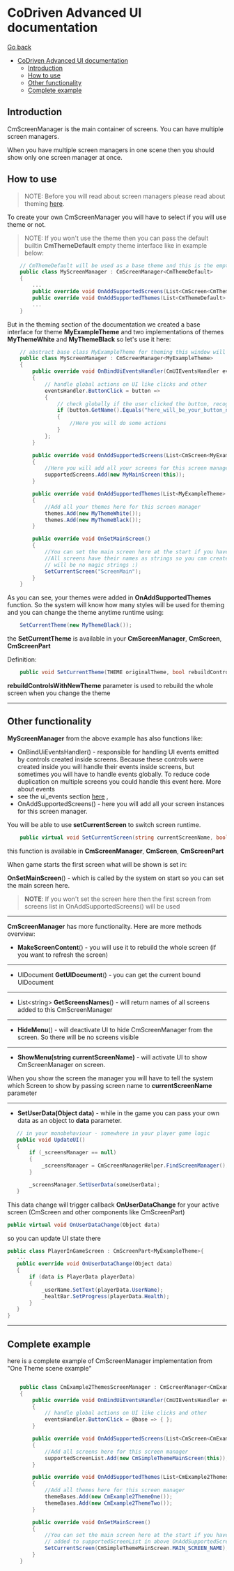 ﻿# CoDriven Advanced UI documentation

[Go back](index.md)

<!-- TOC -->

* [CoDriven Advanced UI documentation](#codriven-advanced-ui-documentation)
  * [Introduction](#introduction)
  * [How to use](#how-to-use)
  * [Other functionality](#other-functionality)
  * [Complete example](#complete-example)

<!-- TOC -->

## Introduction

CmScreenManager is the main container of screens. You can have multiple screen managers.

When you have multiple screen managers in one scene then you should show only one screen manager at once.

## How to use

> NOTE: Before you will read about screen managers please read about theming [here](theming.md).

To create your own CmScreenManager you will have to select if you will use theme or not.

> NOTE: If you won't use the theme then you can pass the default builtin **CmThemeDefault** empty theme interface like in
> example below:

```csharp
    // CmThemeDefault will be used as a base theme and this is the empty theme for filling purposes
    public class MyScreenManager : CmScreenManager<CmThemeDefault>
    {
        ...
        public override void OnAddSupportedScreens(List<CmScreen<CmThemeDefault>> supportedScreenList) {}
        public override void OnAddSupportedThemes(List<CmThemeDefault> supportedThemes) {}
        ...
    }
```

But in the theming section of the documentation we created a base interface for theme **MyExampleTheme** and two implementations of themes **MyThemeWhite** and **MyThemeBlack** so let's use it here:

```csharp
    // abstract base class MyExampleTheme for theming this window will be used as a base theme
    public class MyScreenManager : CmScreenManager<MyExampleTheme>
    {
        public override void OnBindUiEventsHandler(CmUIEventsHandler eventsHandler)
        {
            // handle global actions on UI like clicks and other
            eventsHandler.ButtonClick = button =>
            {
                // check globally if the user clicked the button, recognize the button by its name
                if (button.GetName().Equals("here_will_be_your_button_name_to_check_for"))
                {
                    //Here you will do some actions
                }
            };
        }

        public override void OnAddSupportedScreens(List<CmScreen<MyExampleTheme>> supportedScreens)
        {
            //Here you will add all your screens for this screen manager, and you will be able to change screen runtime
            supportedScreens.Add(new MyMainScreen(this));
        }

        public override void OnAddSupportedThemes(List<MyExampleTheme> theme)
        {
            //Add all your themes here for this screen manager
            themes.Add(new MyThemeWhite());
            themes.Add(new MyThemeBlack());
        }

        public override void OnSetMainScreen()
        {
            //You can set the main screen here at the start if you have multiple screens. by default main screen is the first Screen
            //All screens have their names as strings so you can create your screens as ENUM names and pass it here so there
            // will be no magic strings :)
            SetCurrentScreen("ScreenMain");
        }
    }
```

As you can see, your themes were added in **OnAddSupportedThemes** function. So the system will know how many styles will be used for theming and you can change the theme anytime runtime using:

```csharp
    SetCurrentTheme(new MyThemeBlack());
```

the **SetCurrentTheme** is available in your **CmScreenManager**, **CmScreen**, **CmScreenPart**

Definition:

```csharp
    public void SetCurrentTheme(THEME originalTheme, bool rebuildControlsWithNewTheme = false)
```

**rebuildControlsWithNewTheme** parameter is used to rebuild the whole screen when you change the theme

---

## Other functionality

**MyScreenManager** from the above example has also functions like:

- OnBindUiEventsHandler() - responsible for handling UI events emitted by controls created inside screens. Because these controls were created inside you will handle their events inside screens, but sometimes you will have to handle events globally.
  To reduce code duplication on multiple screens you could handle this event here. More about events
- see the ui_events section [here](ui_events.md) ,
- OnAddSupportedScreens() - here you will add all your screen instances for this screen manager.

You will be able to use **setCurrentScreen** to switch screen runtime.

```csharp
    public virtual void SetCurrentScreen(string currentScreenName, bool makeContent = true)
```

this function is available in **CmScreenManager**, **CmScreen**, **CmScreenPart**

When game starts the first screen what will be shown is set in:

**OnSetMainScreen**() - which is called by the system on start so you can set the main screen here.

> **NOTE**: If you won't set the screen here then the first screen from screens list in OnAddSupportedScreens() will be used

---

**CmScreenManager** has more functionality. Here are more methods overview:

- **MakeScreenContent**() - you will use it to rebuild the whole screen (if you want to refresh the screen)

---

- UIDocument **GetUIDocument**() - you can get the current bound UIDocument

---

- List\<string\> **GetScreensNames**() - will return names of all screens added to this CmScreenManager

---

- **HideMenu**() - will deactivate UI to hide CmScreenManager from the screen. So there will be no screens visible

---

- **ShowMenu(string currentScreenName)** - will activate UI to show CmScreenManager on screen.

When you show the screen the manager you will have to tell the system which Screen to show by passing screen name to **currentScreenName** parameter

---

- **SetUserData(Object data)** - while in the game you can pass your own data as an object to **data** parameter.

```csharp
   // in your monobehaviour - somewhere in your player game logic
   public void UpdateUI()
   {
       if (_screensManager == null)
       {
           _screensManager = CmScreenManagerHelper.FindScreenManager();
       }

       _screensManager.SetUserData(someUserData);
   }
```

This data change will trigger callback **OnUserDataChange** for your active screen (CmScreen and other components like CmScreenPart)

```csharp
public virtual void OnUserDataChange(Object data)
```

so you can update UI state there

```csharp
public class PlayerInGameScreen : CmScreenPart<MyExampleTheme>{
   ...
   public override void OnUserDataChange(Object data)
   {
       if (data is PlayerData playerData)
       {
           _userName.SetText(playerData.UserName);
           _healtBar.SetProgress(playerData.Health);
       }
   }
}
```

---

## Complete example

here is a complete example of CmScreenManager implementation from "One Theme scene example"

```csharp

    public class CmExample2ThemesScreenManager : CmScreenManager<CmExample2ThemesBase>
    {
        public override void OnBindUiEventsHandler(CmUIEventsHandler eventsHandler)
        {
            // handle global actions on UI like clicks and other
            eventsHandler.ButtonClick = @base => { };
        }

        public override void OnAddSupportedScreens(List<CmScreen<CmExample2ThemesBase>> supportedScreenList)
        {
            //Add all screens here for this screen manager
            supportedScreenList.Add(new CmSimpleThemeMainScreen(this));
        }

        public override void OnAddSupportedThemes(List<CmExample2ThemesBase> themeBases)
        {
            //Add all themes here for this screen manager
            themeBases.Add(new CmExample2ThemeOne());
            themeBases.Add(new CmExample2ThemeTwo());
        }

        public override void OnSetMainScreen()
        {
            //You can set the main screen here at the start if you have multiple screens. by default main screen is the first Screen
            // added to supportedScreenList in above OnAddSupportedScreens(..) function
            SetCurrentScreen(CmSimpleThemeMainScreen.MAIN_SCREEN_NAME);
        }
    }
```
